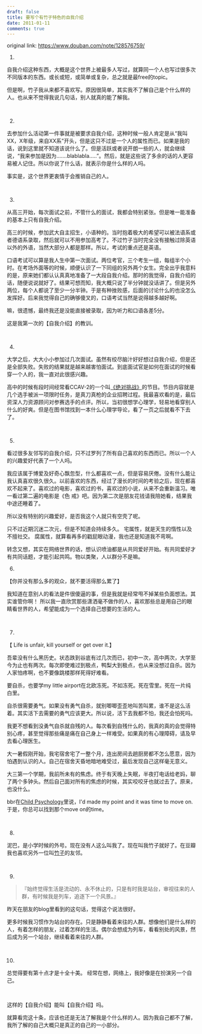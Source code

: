 ```yaml
---
draft: false
title: 要写个有竹子特色的自我介绍
date: 2011-01-11
comments: true
---
```


original link: https://www.douban.com/note/128576759/

1.

自我介绍这种东西，大概是这个世界上被最多人写过，就算同一个人也写过很多次不同版本的东西。或长或短，或简单或复杂，总之就是最free的topic。

但是啊，竹子我从来都不喜欢写。原因很简单，其实我不了解自己是个什么样的人。也从来不觉得我说几句话，别人就真的能了解我。

 

2.

去参加什么活动第一件事就是被要求自我介绍，这种时候一般人肯定是从“我叫XX，X年级，来自XX系”开头，但是这只不过是一个人的属性而已。如果是我的话，说到这里就不知道该说什么了。但是活跃或者说开朗一些的人，就会继续说，“我来参加是因为.......blablabla.....”。然后，就是这些说了多余的话的人更容易被人记住。所以你说了什么话，就表示你是什么样的人吗。

事实是，这个世界更衷情于会推销自己的人。

 

3.

从高三开始，每次面试之前，不管什么的面试，我都会特别紧张。但是唯一能准备的基本上只有自我介绍。

高三的时候，参加武大自主招生，小语种的。当时抱着极大的希望可以被法语系或者德语系录取，然后就可以不用参加高考了。不过竹子当时完全没有接触过除英语以外的外语，当然大部分人都是那样。所以，考试的重点还是英语。

口语考试可以算是我人生中第一次面试。两位考官，三个考生一组，每组半个小时。在考场外面等的时候，顺便认识了一下同组的另外两个女生。完全出乎我意料的是，原来她们都认认真真地准备了一大段自我介绍。那时的我觉得，自我介绍的话，随便说说就好了。结果可想而知，我大概只说了半分钟就没话讲了。但是另外两位，每个人都说了至少一分半钟。于是有种挫败感，后面的讨论什么的也没怎么发挥好。后来我觉得自己的确够傻叉的，口语考试当然是说得越多越好啊。

嘛，很遗憾，最终我还是没能直接被录取，因为听力和口语各差5分。

这是我第一次的【自我介绍】的教训。

 

4.

大学之后，大大小小参加过几次面试。虽然有绞尽脑汁好好想过自我介绍，但是还是全部失败。失败的结果就是越来越害怕面试。到底面试官是如何在面试的时候看穿一个人的，我一直对此很感兴趣。

高中的时候有段时间经常看CCAV-2的一个叫[《绝对挑战》](http://baike.baidu.com/view/69509.htm)的节目。节目内容就是几个选手被派一项限时任务，是真刀真枪的企业招聘过程。我最喜欢看的是，最后资深人力资源顾问对参赛选手的点评。所以，当初很想学心理学，轻易地看穿别人什么的好爽。但是在图书馆找到一本什么心理学导论，看了一页之后就看不下去了。

 

5.

看过很多友邻写的自我介绍，只不过罗列了所有自己喜欢的东西而已。所以一个人的兴趣爱好代表了一个人吗。

我应该属于博爱及好奇心飘忽型，什么都喜欢一点，但是容易厌倦。没有什么能让我认真喜欢很久很久。以前喜欢的东西，经过了漫长的时间的考验之后，现在都喜欢不起来了。喜欢过的电影，喜欢过的书，喜欢过的小说，从来不会重新温习。唯一看过第二遍的电影是《色 戒》吧。因为第二次是朋友花钱请我陪她看，结果我中途还睡着了。

所以没有特别的兴趣爱好，是否我这个人就只有空壳了呢。

只不过近期沉迷二次元，但是不知道会持续多久。
宅属性，就是天生的惰性以及不擅社交。
腐属性，就算看再多的戳屁眼动漫，我也还是知道我不弯啊。

转念又想，其实在网络世界的话，想认识喷油都是从共同爱好开始。有共同爱好才有共同话题，才能引起共鸣。物以类聚，人以群分不是嘛。



6.

【你并没有那么多的观众，就不要活得那么累了】

我知道在意别人的看法是件很傻逼的事，但是我就是经常甩不掉某些负面想法。其实谁管你啊！
所以我一直欣赏那些潇洒毫不做作的人，喜欢那些总是用自己的眼睛看世界的人，希望能成为一个选择自己想要的生活的人。

 

7.

【 Life is unfair, kill yourself or get over it.】

吾辈没有什么黑历史。状态跌到谷底有过几次而已，初中一次，高中两次，大学至今为止也有两次。每次即使难过到极点，鸭梨大到极点，也从来没想过自杀。因为人家怕疼啊，也不要像跳楼那样死得好难看。

要自杀，也要学my little airport在北欧冻死。不如冻死。死在雪里。死在一片纯白里。

自杀很需要勇气。如果没有勇气自杀，就别唧唧歪歪地叫苦叫累，谁不是这么活着。其实活下去需要的勇气应该更大。所以说，活下去我都不怕，我还会怕死吗。

我更不想看到没勇气自杀就自残的人。每次看到自残什么的，我真的真的会觉得特别心疼，甚至觉得那些痛是痛在自己身上一样难受。如果真的有心理障碍，请及早去看心理医生。

大一暑假刚开始，我宅宿舍宅了一整个月，连出房间去趟厨房都不怎么愿意，因为怕遇到认识的人。自己在宿舍天昏地暗地难受过，最后发现自己这样毫无意义。

大三第一个学期，我前所未有的焦虑。终于有天晚上失眠，半夜打电话给老妈，聊了两个多钟头。然后自己面对所有的焦虑的时候，其实咬咬牙也就过去了。原来，也没什么。

bbr在[Child Psychology](http://music.sina.com.cn/yueku/mi.php?id=391169)里说，I'd made my point and it was time to move on. 于是，你总可以找到那个move on的time。

 

8.

泥巴，是小学时候的外号。现在没有人这么叫我了。现在叫我竹子就好了。在豆瓣我也喜欢另外一位叫[竹子](https://www.douban.com/people/jessie_shall/)的友邻。

 

9.

> 『始终觉得生活是流动的、永不休止的，只是有时我是站台，审视往来的人群，有时候我是列车，追逐下一个风景。』

昨天在朋友的blog里看到的这句话，觉得这个说法很好。

更多时候我习惯作为站台的存在。只是静静看着来往的人群。想像他们是什么样的人，有着怎样的朋友，过着怎样的生活。偶尔会想成为列车，看看别处的风景，然后成为另一个站台，继续看着来往的人群。

 

10.

总觉得要有第十点才是十全十美。
经常在想，网络上，我好像是在扮演另一个自己。

 

这样的【自我介绍】能叫【自我介绍】吗。

就算看完这十条，应该也还是无法了解我是个什么样的人。因为我自己都不了解，我所了解的自己大概只是真正的自己的一小部分。
